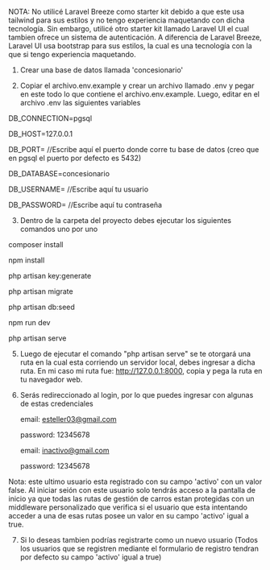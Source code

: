 NOTA: No utilicé Laravel Breeze como starter kit debido a que este usa tailwind para sus estilos y no tengo experiencia maquetando con dicha tecnología. Sin embargo, utilicé otro starter kit llamado Laravel UI el cual tambien ofrece un sistema de autenticación. A diferencia de Laravel Breeze, Laravel UI usa bootstrap para sus estilos, la cual es una tecnología con la que si tengo experiencia maquetando.



1) Crear una base de datos llamada 'concesionario'


2) Copiar el archivo.env.example y crear un archivo llamado .env y pegar en este todo lo que contiene el archivo.env.example. Luego, editar en el archivo .env las siguientes variables

DB_CONNECTION=pgsql

DB_HOST=127.0.0.1

DB_PORT= //Escribe aquí el puerto donde corre tu base de datos (creo que en pgsql el puerto por defecto es 5432)

DB_DATABASE=concesionario

DB_USERNAME=  //Escribe aquí tu usuario

DB_PASSWORD= //Escribe aquí tu contraseña

3) Dentro de la carpeta del proyecto debes ejecutar los siguientes comandos uno por uno


composer install

npm install

php artisan key:generate

php artisan migrate

php artisan db:seed

npm run dev

php artisan serve

5) Luego de ejecutar el comando "php artisan serve" se te otorgará una ruta en la cual esta corriendo un servidor local, debes ingresar a dicha ruta.
En mi caso mi ruta fue: http://127.0.0.1:8000, copia y pega la ruta en tu navegador web.

6) Serás redireccionado al login, por lo que puedes ingresar con algunas de estas credenciales


    email: esteller03@gmail.com

    password: 12345678



    email: inactivo@gmail.com

    password: 12345678

 Nota: este ultimo usuario esta registrado con su campo 'activo' con un valor false. Al iniciar seión con este usuario solo tendrás acceso a la pantalla de inicio ya que todas las rutas de gestión de carros estan protegidas con un middleware personalizado que verifica si el usuario que esta intentando acceder a una de esas rutas posee un valor en su campo 'activo' igual a true.
        

7) Si lo deseas tambien podrías registrarte como un nuevo usuario (Todos los usuarios que se registren mediante el formulario de registro tendran por defecto su campo 'activo' igual a true)






